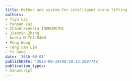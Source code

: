 ```yaml
---
title: Method and system for intelligent crane lifting
authors:
- Yiyu Cai
- Panpan Cai
- Chandrasekara INDHUMATHI
- Jianmin Zheng
- Nadia M THALMANN
- Peng Wong
- Teng Sam Lim
- Yi Gong
date: '2016-08-01'
publishDate: '2025-09-10T08:50:13.209774Z'
publication_types:
- manuscript
---
```

